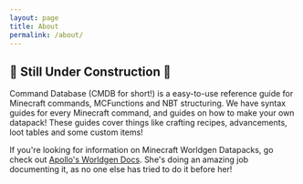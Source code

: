 ```yaml
---
layout: page
title: About
permalink: /about/
---
```


## 🚧 Still Under Construction 🚧 

Command Database (CMDB for short!) is a easy-to-use reference guide for Minecraft commands, MCFunctions and NBT structuring. We have syntax guides for every Minecraft command, and guides on how to make your own datapack! These guides cover things like crafting recipes, advancements, loot tables and some custom items!

If you're looking for information on Minecraft Worldgen Datapacks, go check out [Apollo's Worldgen Docs](https://apollodatapacks.github.io/worldgen-docs/). She's doing an amazing job documenting it, as no one else has tried to do it before her!
